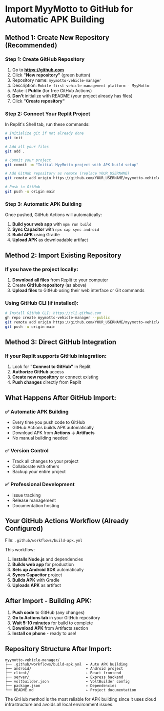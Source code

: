 # Import MyyMotto to GitHub for Automatic APK Building

## Method 1: Create New Repository (Recommended)

### Step 1: Create GitHub Repository
1. Go to **https://github.com**
2. Click **"New repository"** (green button)
3. Repository name: `myymotto-vehicle-manager`
4. Description: `Mobile-first vehicle management platform - MyyMotto`
5. Make it **Public** (for free GitHub Actions)
6. **Don't** initialize with README (your project already has files)
7. Click **"Create repository"**

### Step 2: Connect Your Replit Project
In Replit's Shell tab, run these commands:

```bash
# Initialize git if not already done
git init

# Add all your files
git add .

# Commit your project
git commit -m "Initial MyyMotto project with APK build setup"

# Add GitHub repository as remote (replace YOUR_USERNAME)
git remote add origin https://github.com/YOUR_USERNAME/myymotto-vehicle-manager.git

# Push to GitHub
git push -u origin main
```

### Step 3: Automatic APK Building
Once pushed, GitHub Actions will automatically:
1. **Build your web app** with `npm run build`
2. **Sync Capacitor** with `npx cap sync android`
3. **Build APK** using Gradle
4. **Upload APK** as downloadable artifact

## Method 2: Import Existing Repository

### If you have the project locally:
1. **Download all files** from Replit to your computer
2. Create **GitHub repository** (as above)
3. **Upload files** to GitHub using their web interface or Git commands

### Using GitHub CLI (if installed):
```bash
# Install GitHub CLI: https://cli.github.com
gh repo create myymotto-vehicle-manager --public
git remote add origin https://github.com/YOUR_USERNAME/myymotto-vehicle-manager.git
git push -u origin main
```

## Method 3: Direct GitHub Integration

### If your Replit supports GitHub integration:
1. Look for **"Connect to GitHub"** in Replit
2. **Authorize GitHub** access
3. **Create new repository** or connect existing
4. **Push changes** directly from Replit

## What Happens After GitHub Import:

### ✅ Automatic APK Building
- Every time you push code to GitHub
- GitHub Actions builds APK automatically
- Download APK from **Actions → Artifacts**
- No manual building needed

### ✅ Version Control
- Track all changes to your project
- Collaborate with others
- Backup your entire project

### ✅ Professional Development
- Issue tracking
- Release management
- Documentation hosting

## Your GitHub Actions Workflow (Already Configured)

File: `.github/workflows/build-apk.yml`

This workflow:
1. **Installs Node.js** and dependencies
2. **Builds web app** for production
3. **Sets up Android SDK** automatically
4. **Syncs Capacitor** project
5. **Builds APK** with Gradle
6. **Uploads APK** as artifact

## After Import - Building APK:

1. **Push code** to GitHub (any changes)
2. **Go to Actions tab** in your GitHub repository
3. **Wait 5-10 minutes** for build to complete
4. **Download APK** from Artifacts section
5. **Install on phone** - ready to use!

## Repository Structure After Import:
```
myymotto-vehicle-manager/
├── .github/workflows/build-apk.yml  ← Auto APK building
├── android/                         ← Android project
├── client/                          ← React frontend
├── server/                          ← Express backend
├── voltbuilder.json                 ← VoltBuilder config
├── package.json                     ← Dependencies
└── README.md                        ← Project documentation
```

The GitHub method is the most reliable for APK building since it uses cloud infrastructure and avoids all local environment issues.